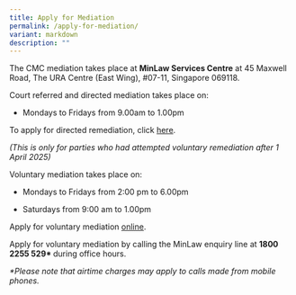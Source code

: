 ```yaml
---
title: Apply for Mediation
permalink: /apply-for-mediation/
variant: markdown
description: ""
---
```

<p>The CMC mediation takes place at <strong>MinLaw Services Centre</strong> at
45 Maxwell Road, The URA Centre (East Wing), #07-11, Singapore 069118.</p>
<p>Court referred and directed mediation takes place on:</p>
<ul data-tight="true" class="tight">
<li>
<p>Mondays to Fridays from 9.00am to 1.00pm</p>
</li>
</ul>
<p>To apply for directed remediation, click <a href="/apply-for-directed-remediation/" rel="noopener nofollow" target="_blank">here</a>.</p>
<p><em>(This is only for parties who had attempted voluntary remediation after 1 April 2025)</em>
</p>
<p>Voluntary mediation takes place on:</p>
<ul data-tight="true" class="tight">
<li>
<p>Mondays to Fridays from 2:00 pm to 6.00pm</p>
</li>
<li>
<p>Saturdays from 9:00 am to 1.00pm</p>
</li>
</ul>
<p></p>
<p>Apply for voluntary mediation <a href="https://eservices.mlaw.gov.sg/cmc/mediatorsportal/direct-intake/" rel="noopener nofollow" target="_blank">online</a>.</p>
<p>Apply for voluntary mediation by calling the MinLaw enquiry line at <strong>1800 2255 529* </strong>during
office hours.</p>
<p></p>
<p><em>*Please note that airtime charges may apply to calls made from mobile phones.</em>
</p>